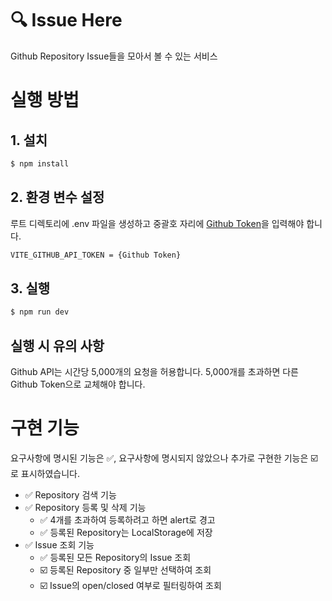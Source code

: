 # 🔍️ Issue Here
Github Repository Issue들을 모아서 볼 수 있는 서비스


# 실행 방법
## 1. 설치
```bash
$ npm install
```

## 2. 환경 변수 설정
루트 디렉토리에 .env 파일을 생성하고 중괄호 자리에 [Github Token](https://github.com/settings/tokens)을 입력해야 합니다.
```bash
VITE_GITHUB_API_TOKEN = {Github Token}
```

## 3. 실행
```bash
$ npm run dev
```

## 실행 시 유의 사항
Github API는 시간당 5,000개의 요청을 허용합니다. 5,000개를 초과하면 다른 Github Token으로 교체해야 합니다.

# 구현 기능
요구사항에 명시된 기능은 ✅, 요구사항에 명시되지 않았으나 추가로 구현한 기능은 ☑️로 표시하였습니다.

- ✅ Repository 검색 기능
- ✅ Repository 등록 및 삭제 기능
  - ✅ 4개를 초과하여 등록하려고 하면 alert로 경고
  - ✅ 등록된 Repository는 LocalStorage에 저장
- ✅ Issue 조회 기능
  - ✅ 등록된 모든 Repository의 Issue 조회
  - ☑️ 등록된 Repository 중 일부만 선택하여 조회
  - ☑️ Issue의 open/closed 여부로 필터링하여 조회
